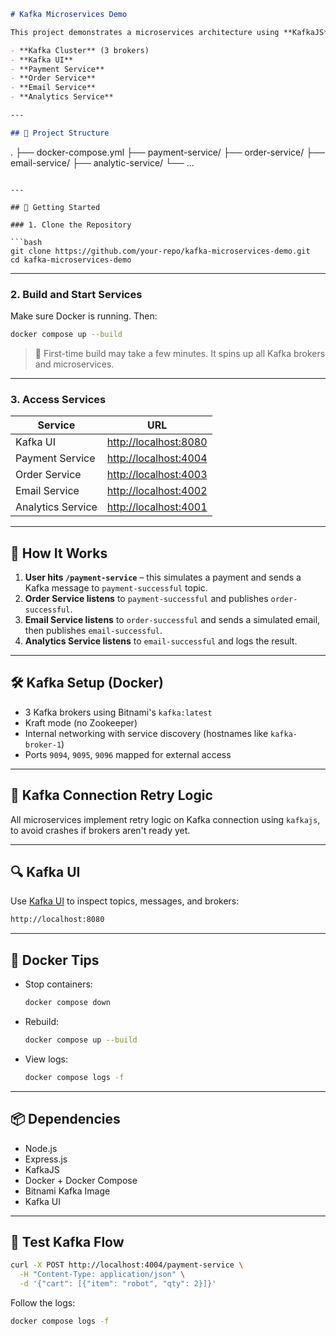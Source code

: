 ```markdown
# Kafka Microservices Demo

This project demonstrates a microservices architecture using **KafkaJS** with **Docker Compose**. It includes the following services:

- **Kafka Cluster** (3 brokers)
- **Kafka UI**
- **Payment Service**
- **Order Service**
- **Email Service**
- **Analytics Service**

---

## 🧱 Project Structure
```

.
├── docker-compose.yml
├── payment-service/
├── order-service/
├── email-service/
├── analytic-service/
└── ...

````

---

## 🚀 Getting Started

### 1. Clone the Repository

```bash
git clone https://github.com/your-repo/kafka-microservices-demo.git
cd kafka-microservices-demo
````

---

### 2. Build and Start Services

Make sure Docker is running. Then:

```bash
docker compose up --build
```

> 🔄 First-time build may take a few minutes. It spins up all Kafka brokers and microservices.

---

### 3. Access Services

| Service           | URL                                            |
| ----------------- | ---------------------------------------------- |
| Kafka UI          | [http://localhost:8080](http://localhost:8080) |
| Payment Service   | [http://localhost:4004](http://localhost:4004) |
| Order Service     | [http://localhost:4003](http://localhost:4003) |
| Email Service     | [http://localhost:4002](http://localhost:4002) |
| Analytics Service | [http://localhost:4001](http://localhost:4001) |

---

## 🧠 How It Works

1. **User hits `/payment-service`** – this simulates a payment and sends a Kafka message to `payment-successful` topic.
2. **Order Service listens** to `payment-successful` and publishes `order-successful`.
3. **Email Service listens** to `order-successful` and sends a simulated email, then publishes `email-successful`.
4. **Analytics Service listens** to `email-successful` and logs the result.

---

## 🛠️ Kafka Setup (Docker)

- 3 Kafka brokers using Bitnami's `kafka:latest`
- Kraft mode (no Zookeeper)
- Internal networking with service discovery (hostnames like `kafka-broker-1`)
- Ports `9094`, `9095`, `9096` mapped for external access

---

## 🔁 Kafka Connection Retry Logic

All microservices implement retry logic on Kafka connection using `kafkajs`, to avoid crashes if brokers aren't ready yet.

---

## 🔍 Kafka UI

Use [Kafka UI](https://github.com/provectus/kafka-ui) to inspect topics, messages, and brokers:

```bash
http://localhost:8080
```

---

## 🐳 Docker Tips

- Stop containers:

  ```bash
  docker compose down
  ```

- Rebuild:

  ```bash
  docker compose up --build
  ```

- View logs:

  ```bash
  docker compose logs -f
  ```

---

## 📦 Dependencies

- Node.js
- Express.js
- KafkaJS
- Docker + Docker Compose
- Bitnami Kafka Image
- Kafka UI

---

## 🧪 Test Kafka Flow

```bash
curl -X POST http://localhost:4004/payment-service \
  -H "Content-Type: application/json" \
  -d '{"cart": [{"item": "robot", "qty": 2}]}'
```

Follow the logs:

```bash
docker compose logs -f
```
